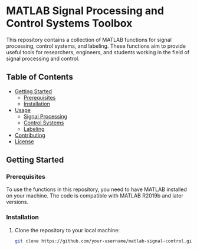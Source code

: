 # MATLAB Signal Processing and Control Systems Toolbox

This repository contains a collection of MATLAB functions for signal processing, control systems, and labeling. These functions aim to provide useful tools for researchers, engineers, and students working in the field of signal processing and control.

## Table of Contents

- [Getting Started](#getting-started)
  - [Prerequisites](#prerequisites)
  - [Installation](#installation)
- [Usage](#usage)
  - [Signal Processing](#signal-processing)
  - [Control Systems](#control-systems)
  - [Labeling](#labeling)
- [Contributing](#contributing)
- [License](#license)

## Getting Started

### Prerequisites

To use the functions in this repository, you need to have MATLAB installed on your machine. The code is compatible with MATLAB R2019b and later versions.

### Installation

1. Clone the repository to your local machine:

   ```bash
   git clone https://github.com/your-username/matlab-signal-control.git
